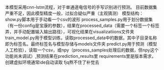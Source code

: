 本模型采用cnn-lstm流程，对于单通道电信号的手写识别进行预测。
目前数据集严重不足，因此模型精度一般，过拟合疑似严重（主观猜测）
模型结构：
show.py脚本用于手动看一个csv的波形
process_samples.py用于划分数据集（有一份config是宝康的参数），结果在processed_data（需要一个标签一个标签弄，并手动配置输入输出路径），可视化结果在visualizatiions文件夹
train_model.py用于模型训练，读取processed_data中的数据，其中子目录名称即为标签名。最终标签名与模型存储与models文件夹
predict.py用于预测（模型人工检验），读取一个csv，或npy（process_samples处理后的数据，但npy这个功能尚未调试）,预测结果在prediction_results里
requirements里是版本需求，创建虚拟环境通常ide自动读取
fjq熬不住了补觉去
